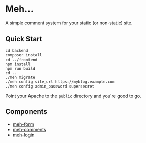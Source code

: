 # Meh...


A simple comment system for your static (or non-static) site.


## Quick Start

    cd backend
    composer install
    cd ../frontend
    npm install
    npm run build
    cd ..
    ./meh migrate
    ./meh config site_url https://myblog.example.com
    ./meh config admin_password supersecret

Point your Apache to the `public` directory and you're good to go.

## Components

* [meh-form](./frontend/src/components/meh-form/readme.md)
* [meh-comments](./frontend/src/components/meh-comments/readme.md)
* [meh-login](./frontend/src/components/meh-login/readme.md)
